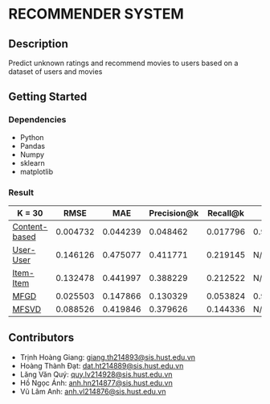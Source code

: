 # RECOMMENDER SYSTEM

## Description
Predict unknown ratings and recommend movies to users based on a dataset of users and movies


## Getting Started

### Dependencies
* Python
* Pandas
* Numpy
* sklearn
* matplotlib


### Result
| K = 30 | RMSE | MAE | Precision@k | Recall@k | F1 | MAP@K | NDCG |
| --- | --- | --- | --- | --- | --- | --- | --- |
| [Content-based](src/Content_based.ipynb) | 0.004732 |	0.044239 |	0.048462 |	0.017796 | 0.965038 |	0.753001 |	0.255647 |
| [User-User](src/User_user_Collaborative.ipynb) | 0.146126	| 0.475077 |	0.411771 |	0.219145 | N/A |	N/A |	N/A |
| [Item-Item](src/Item_Item_ColaborativeFiltering.ipynb) | 0.132478	| 0.441997 |	0.388229 |	0.212522 | N/A |	N/A |	N/A |
| [MFGD](src/Matrix_Factorization_For_RS.ipynb) | 0.025503 |	0.147866 |	0.130329 |	0.053824 | 0.943084 |	0.744337 |	0.285308 |
| [MFSVD](src/Matrix_Factorization_For_RS.ipynb) | 0.088526 | 0.419846 | 0.379626 | 0.144336 | N/A | N/A | N/A |


## Contributors
* Trịnh Hoàng Giang: giang.th214893@sis.hust.edu.vn
* Hoàng Thành Đạt: dat.ht214889@sis.hust.edu.vn
* Lăng Văn Quý: quy.lv214928@sis.hust.edu.vn
* Hồ Ngọc Ánh: anh.hn214877@sis.hust.edu.vn
* Vũ Lâm Anh: anh.vl214876@sis.hust.edu.vn

